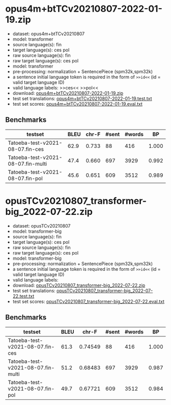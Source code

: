 # opus4m+btTCv20210807-2022-01-19.zip

* dataset: opus4m+btTCv20210807
* model: transformer
* source language(s): fin
* target language(s): ces pol
* raw source language(s): fin
* raw target language(s): ces pol
* model: transformer
* pre-processing: normalization + SentencePiece (spm32k,spm32k)
* a sentence initial language token is required in the form of `>>id<<` (id = valid target language ID)
* valid language labels: >>ces<< >>pol<<
* download: [opus4m+btTCv20210807-2022-01-19.zip](https://object.pouta.csc.fi/Tatoeba-MT-models/fin-zlw/opus4m+btTCv20210807-2022-01-19.zip)
* test set translations: [opus4m+btTCv20210807-2022-01-19.test.txt](https://object.pouta.csc.fi/Tatoeba-MT-models/fin-zlw/opus4m+btTCv20210807-2022-01-19.test.txt)
* test set scores: [opus4m+btTCv20210807-2022-01-19.eval.txt](https://object.pouta.csc.fi/Tatoeba-MT-models/fin-zlw/opus4m+btTCv20210807-2022-01-19.eval.txt)

## Benchmarks

| testset | BLEU  | chr-F | #sent | #words | BP |
|---------|-------|-------|-------|--------|----|
| Tatoeba-test-v2021-08-07.fin-ces 	| 62.9 	| 0.733 	| 88 	| 416 	| 1.000 |
| Tatoeba-test-v2021-08-07.fin-multi 	| 47.4 	| 0.660 	| 697 	| 3929 	| 0.992 |
| Tatoeba-test-v2021-08-07.fin-pol 	| 45.6 	| 0.651 	| 609 	| 3512 	| 0.989 |


# opusTCv20210807_transformer-big_2022-07-22.zip

* dataset: opusTCv20210807
* model: transformer-big
* source language(s): fin
* target language(s): ces pol
* raw source language(s): fin
* raw target language(s): ces pol
* model: transformer-big
* pre-processing: normalization + SentencePiece (spm32k,spm32k)
* a sentence initial language token is required in the form of `>>id<<` (id = valid target language ID)
* valid language labels: 
* download: [opusTCv20210807_transformer-big_2022-07-22.zip](https://object.pouta.csc.fi/Tatoeba-MT-models/fin-zlw/opusTCv20210807_transformer-big_2022-07-22.zip)
* test set translations: [opusTCv20210807_transformer-big_2022-07-22.test.txt](https://object.pouta.csc.fi/Tatoeba-MT-models/fin-zlw/opusTCv20210807_transformer-big_2022-07-22.test.txt)
* test set scores: [opusTCv20210807_transformer-big_2022-07-22.eval.txt](https://object.pouta.csc.fi/Tatoeba-MT-models/fin-zlw/opusTCv20210807_transformer-big_2022-07-22.eval.txt)

## Benchmarks

| testset | BLEU  | chr-F | #sent | #words | BP |
|---------|-------|-------|-------|--------|----|
| Tatoeba-test-v2021-08-07.fin-ces 	| 61.3 	| 0.74549 	| 88 	| 416 	| 1.000 |
| Tatoeba-test-v2021-08-07.fin-multi 	| 51.2 	| 0.68483 	| 697 	| 3929 	| 0.987 |
| Tatoeba-test-v2021-08-07.fin-pol 	| 49.7 	| 0.67721 	| 609 	| 3512 	| 0.984 |

